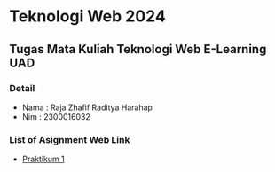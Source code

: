 # Teknologi Web 2024
## Tugas Mata Kuliah Teknologi Web E-Learning UAD

### Detail
- Nama : Raja Zhafif Raditya Harahap
- Nim  : 2300016032

### List of Asignment Web Link
- [Praktikum 1](https://brotherzhafif.site/tekweb_2024_2300016032/praktikum_1/)

